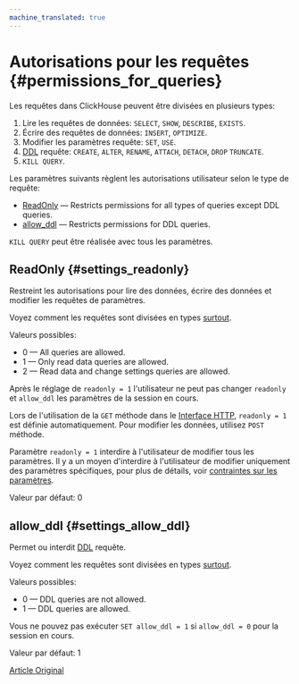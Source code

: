 ```yaml
---
machine_translated: true
---
```


# Autorisations pour les requêtes {#permissions_for_queries}

Les requêtes dans ClickHouse peuvent être divisées en plusieurs types:

1.  Lire les requêtes de données: `SELECT`, `SHOW`, `DESCRIBE`, `EXISTS`.
2.  Écrire des requêtes de données: `INSERT`, `OPTIMIZE`.
3.  Modifier les paramètres requête: `SET`, `USE`.
4.  [DDL](https://en.wikipedia.org/wiki/Data_definition_language) requête: `CREATE`, `ALTER`, `RENAME`, `ATTACH`, `DETACH`, `DROP` `TRUNCATE`.
5.  `KILL QUERY`.

Les paramètres suivants règlent les autorisations utilisateur selon le type de requête:

-   [ReadOnly](#settings_readonly) — Restricts permissions for all types of queries except DDL queries.
-   [allow\_ddl](#settings_allow_ddl) — Restricts permissions for DDL queries.

`KILL QUERY` peut être réalisée avec tous les paramètres.

## ReadOnly {#settings_readonly}

Restreint les autorisations pour lire des données, écrire des données et modifier les requêtes de paramètres.

Voyez comment les requêtes sont divisées en types [surtout](#permissions_for_queries).

Valeurs possibles:

-   0 — All queries are allowed.
-   1 — Only read data queries are allowed.
-   2 — Read data and change settings queries are allowed.

Après le réglage de `readonly = 1` l'utilisateur ne peut pas changer `readonly` et `allow_ddl` les paramètres de la session en cours.

Lors de l'utilisation de la `GET` méthode dans le [Interface HTTP](../../interfaces/http.md), `readonly = 1` est définie automatiquement. Pour modifier les données, utilisez `POST` méthode.

Paramètre `readonly = 1` interdire à l'utilisateur de modifier tous les paramètres. Il y a un moyen d'interdire à l'utilisateur
de modifier uniquement des paramètres spécifiques, pour plus de détails, voir [contraintes sur les paramètres](constraints_on_settings.md).

Valeur par défaut: 0

## allow\_ddl {#settings_allow_ddl}

Permet ou interdit [DDL](https://en.wikipedia.org/wiki/Data_definition_language) requête.

Voyez comment les requêtes sont divisées en types [surtout](#permissions_for_queries).

Valeurs possibles:

-   0 — DDL queries are not allowed.
-   1 — DDL queries are allowed.

Vous ne pouvez pas exécuter `SET allow_ddl = 1` si `allow_ddl = 0` pour la session en cours.

Valeur par défaut: 1

[Article Original](https://clickhouse.tech/docs/en/operations/settings/permissions_for_queries/) <!--hide-->
